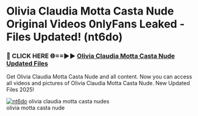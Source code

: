 # Olivia Claudia Motta Casta Nude Original Videos 0nlyFans Leaked - Files Updated! (nt6do)

<h3>🔴 CLICK HERE 🌐==►► <a href="https://tinyurl.com/5h6xmrr3" rel="nofollow">Olivia Claudia Motta Casta Nude Updated Files</a></h3>

Get Olivia Claudia Motta Casta Nude and all content. Now you can access all videos and pictures of Olivia Claudia Motta Casta Nude. New Updated Files 2025!

[![nt6do](https://i.imgur.com/KVD873Z.gif)](https://tinyurl.com/5h6xmrr3)
olivia claudia motta casta nudes<br>
olivia motta casta nude